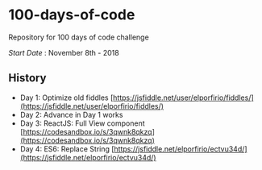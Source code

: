 # 100-days-of-code
Repository for 100 days of code challenge

*Start Date* : November 8th - 2018

## History

* Day 1: Optimize old fiddles [https://jsfiddle.net/user/elporfirio/fiddles/](https://jsfiddle.net/user/elporfirio/fiddles/)
* Day 2: Advance in Day 1 works
* Day 3: ReactJS: Full View component [https://codesandbox.io/s/3qwnk8qkzq](https://codesandbox.io/s/3qwnk8qkzq)
* Day 4: ES6: Replace String [https://jsfiddle.net/elporfirio/ectvu34d/](https://jsfiddle.net/elporfirio/ectvu34d/)
